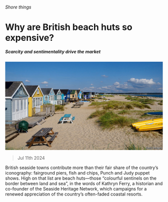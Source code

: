 ###### Shore things

# Why are British beach huts so expensive? 

##### Scarcity and sentimentality drive the market 

![image](images/20240713_BRP507.jpg) 

> Jul 11th 2024 

British seaside towns contribute more than their fair share of the country’s iconography: fairground piers, fish and chips, Punch and Judy puppet shows. High on that list are beach huts—those “colourful sentinels on the border between land and sea”, in the words of Kathryn Ferry, a historian and co-founder of the Seaside Heritage Network, which campaigns for a renewed appreciation of the country’s often-faded coastal resorts. 

